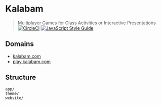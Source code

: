 # Kalabam
> Multiplayer Games for Class Activities or Interactive Presentations
[![CircleCI](https://circleci.com/gh/chr-ge/kalabam.svg?style=svg&circle-token=61c56c9b4e9088d7f0b1e2b67d994a7c27df4f29)](https://circleci.com/gh/chr-ge/kalabam)
[![JavaScript Style Guide](https://img.shields.io/badge/code_style-standard-brightgreen.svg)](https://standardjs.com)

## Domains
- [kalabam.com](https://kalabam.com)
- [play.kalabam.com](https://play.kalabam.com)

## Structure
```
app/
theme/
website/
```

